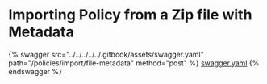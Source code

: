 # Importing Policy from a Zip file with Metadata

{% swagger src="../../../../../.gitbook/assets/swagger.yaml" path="/policies/import/file-metadata" method="post" %}
[swagger.yaml](../../../../../.gitbook/assets/swagger.yaml)
{% endswagger %}
